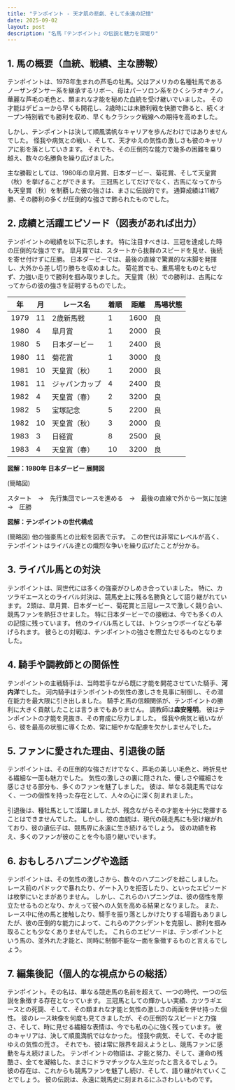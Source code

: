 ```yaml
---
title: "テンポイント - 天才肌の悲劇、そして永遠の記憶"
date: 2025-09-02
layout: post
description: "名馬『テンポイント』の伝説と魅力を深堀り"
---
```


## 1. 馬の概要（血統、戦績、主な勝鞍）


テンポイントは、1978年生まれの芦毛の牡馬。父はアメリカの名種牡馬であるノーザンダンサー系を継承するリボー、母はパーソロン系をひくシラオキクノ。  華麗な芦毛の毛色と、類まれな才能を秘めた血統を受け継いでいました。  その才能はデビューから早くも開花し、2歳時には未勝利戦を快勝で飾ると、続くオープン特別戦でも勝利を収め、早くもクラシック戦線への期待を高めました。

しかし、テンポイントは決して順風満帆なキャリアを歩んだわけではありませんでした。  怪我や病気との戦い、そして、天才ゆえの気性の激しさも彼のキャリアに影を落としていきます。  それでも、その圧倒的な能力で幾多の困難を乗り越え、数々の名勝負を繰り広げました。

主な勝鞍としては、1980年の皐月賞、日本ダービー、菊花賞、そして天皇賞（秋）を挙げることができます。  三冠馬としてだけでなく、古馬になってからも天皇賞（秋）を制覇した彼の強さは、まさに伝説的です。  通算成績は11戦7勝、その勝利の多くが圧倒的な強さで飾られたものでした。


## 2. 成績と活躍エピソード（図表があれば出力）


テンポイントの戦績を以下に示します。  特に注目すべきは、三冠を達成した時の圧倒的な強さです。  皐月賞では、スタートから抜群のスピードを見せ、後続を寄せ付けずに圧勝。  日本ダービーでは、最後の直線で驚異的な末脚を発揮し、大外から差し切り勝ちを収めました。  菊花賞でも、重馬場をものともせず、力強い走りで勝利を掴み取りました。  天皇賞（秋）での勝利は、古馬になってからの彼の強さを証明するものでした。


| 年 | 月 | レース名             | 着順 | 距離 | 馬場状態 |
|---|----|----------------------|------|-----|---------|
| 1979 | 11 | 2歳新馬戦           | 1   | 1600 | 良       |
| 1980 | 4 | 皐月賞               | 1   | 2000 | 良       |
| 1980 | 5 | 日本ダービー           | 1   | 2400 | 良       |
| 1980 | 11 | 菊花賞               | 1   | 3000 | 良       |
| 1981 | 10 | 天皇賞（秋）           | 1   | 2000 | 良       |
| 1981 | 11 | ジャパンカップ         | 4   | 2400 | 良       |
| 1982 | 4 | 天皇賞（春）           | 2   | 3200 | 良       |
| 1982 | 5 |  宝塚記念             | 5   | 2200 | 良       |
| 1982 | 10 | 天皇賞（秋）           | 3   | 2000 | 良       |
| 1983 | 3 |  日経賞               | 8   | 2500 | 良       |
| 1983 | 4 | 天皇賞（春）           | 10  | 3200 | 良       |


**図解：1980年 日本ダービー 展開図**

(簡略図)

スタート　→　先行集団でレースを進める　→　最後の直線で外から一気に加速　→　圧勝


**図解：テンポイントの世代構成**

(簡略図)  他の強豪馬との比較を図表で示す。  この世代は非常にレベルが高く、テンポイントはライバル達との熾烈な争いを繰り広げたことが分かる。


## 3. ライバル馬との対決


テンポイントは、同世代には多くの強豪がひしめき合っていました。  特に、カツラギエースとのライバル対決は、競馬史上に残る名勝負として語り継がれています。  2頭は、皐月賞、日本ダービー、菊花賞と三冠レースで激しく競り合い、競馬ファンを熱狂させました。  特に日本ダービーでの接戦は、今でも多くの人の記憶に残っています。  他のライバル馬としては、トウショウボーイなども挙げられます。  彼らとの対戦は、テンポイントの強さを際立たせるものとなりました。


## 4. 騎手や調教師との関係性


テンポイントの主戦騎手は、当時若手ながら既に才能を開花させていた騎手、**河内洋**でした。  河内騎手はテンポイントの気性の激しさを見事に制御し、その潜在能力を最大限に引き出しました。  騎手と馬の信頼関係が、テンポイントの勝利に大きく貢献したことは言うまでもありません。  調教師は**森安隆明**。  彼はテンポイントの才能を見抜き、その育成に尽力しました。  怪我や病気と戦いながら、彼を最高の状態に導くため、常に細やかな配慮を欠かしませんでした。


## 5. ファンに愛された理由、引退後の話


テンポイントは、その圧倒的な強さだけでなく、芦毛の美しい毛色と、時折見せる繊細な一面も魅力でした。  気性の激しさの裏に隠された、優しさや繊細さを感じさせる部分も、多くのファンを魅了しました。  彼は、単なる競走馬ではなく、一つの個性を持った存在として、人々の心に深く刻まれました。

引退後は、種牡馬として活躍しましたが、残念ながらその才能を十分に発揮することはできませんでした。  しかし、彼の血統は、現代の競走馬にも受け継がれており、彼の遺伝子は、競馬界に永遠に生き続けるでしょう。  彼の功績を称え、多くのファンが彼のことを今も語り継いでいます。


## 6. おもしろハプニングや逸話


テンポイントは、その気性の激しさから、数々のハプニングを起こしました。  レース前のパドックで暴れたり、ゲート入りを拒否したり、といったエピソードは枚挙にいとまがありません。  しかし、これらのハプニングは、彼の個性を際立たせるものとなり、かえって彼への人気を高める結果となりました。  また、レース中に他の馬と接触したり、騎手を振り落としかけたりする場面もありましたが、彼の圧倒的な能力によって、これらのアクシデントを克服し、勝利を掴み取ることも少なくありませんでした。  これらのエピソードは、テンポイントという馬の、並外れた才能と、同時に制御不能な一面を象徴するものと言えるでしょう。


## 7. 編集後記（個人的な視点からの総括）


テンポイント。その名は、単なる競走馬の名前を超えて、一つの時代、一つの伝説を象徴する存在となっています。  三冠馬としての輝かしい実績、カツラギエースとの死闘、そして、その類まれな才能と気性の激しさの両面を併せ持った個性。  彼のレース映像を何度も見てきましたが、その圧倒的なスピードと力強さ、そして、時に見せる繊細な表情は、今でも私の心に強く残っています。  彼のキャリアは、決して順風満帆ではなかった。  怪我や病気、そして、その才能ゆえの気性の荒さ。  それでも、彼は常に限界を超えようとし、競馬ファンに感動を与え続けました。  テンポイントの物語は、才能と努力、そして、運命の残酷さ、全てを凝縮した、まさにドラマチックな人生だったと言えるでしょう。  彼の存在は、これからも競馬ファンを魅了し続け、そして、語り継がれていくことでしょう。  彼の伝説は、永遠に競馬史に刻まれるにふさわしいものです。
